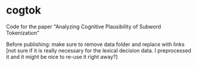 # cogtok
Code for the paper "Analyzing Cognitive Plausibility of Subword Tokenization"

Before publishing: make sure to remove data folder and replace with links [not sure if it is really necessary for the lexical decision data. I preprocessed it and it might be nice to re-use it right away?]
